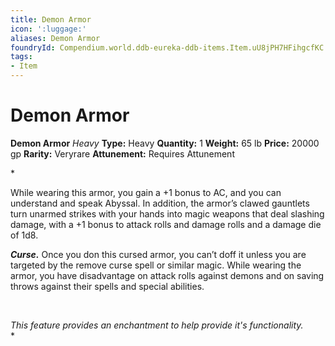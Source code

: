 ```yaml
---
title: Demon Armor
icon: ':luggage:'
aliases: Demon Armor
foundryId: Compendium.world.ddb-eureka-ddb-items.Item.uU8jPH7HFihgcfKC
tags:
- Item
---
```


# Demon Armor

**Demon Armor**
_Heavy_
**Type:** Heavy
**Quantity:** 1
**Weight:** 65 lb
**Price:** 20000 gp
**Rarity:** Veryrare
**Attunement:** Requires Attunement

*<p>While wearing this armor, you gain a +1 bonus to AC, and you can understand and speak Abyssal. In addition, the armor’s clawed gauntlets turn unarmed strikes with your hands into magic weapons that deal slashing damage, with a +1 bonus to attack rolls and damage rolls and a damage die of 1d8.

***Curse.*** Once you don this cursed armor, you can’t doff it unless you are targeted by the remove curse spell or similar magic. While wearing the armor, you have disadvantage on attack rolls against demons and on saving throws against their spells and special abilities.</p>
  <br />
  <section class="secret">
  <i>This feature provides an enchantment to help provide it's functionality.</i>
  </section>*